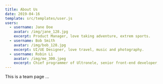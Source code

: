 ```yaml
---
title: About Us
date: 2019-04-16
template: src/templates/user.js
users:
  - username: Jane Doe
    avatar: /img/jane_128.jpg
    excerpt: Product Manager, love taking adventure, extrem sports.
  - username: Bob Smith
    avatar: /img/bob_128.jpg
    excerpt: UI/UE Designer, love travel, music and photography.
  - username: Robin Li
    avatar: /img/me_300.jpeg
    excerpt: Chief programmer of Ultronele, senior front-end developer, love movie, travel, food, beautiful girls.
---
```


This is a team page ...